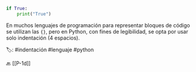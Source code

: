 ```python title:indentacion.py
if True:
	print("True")
```


En muchos lenguajes de programación para representar bloques de código se utilizan las `{}`, pero en Python, con fines de legibilidad, se opta por usar solo indentación (4 espacios).

🏷️:  #indentación #lenguaje #python

🔙 [[P-1d]]